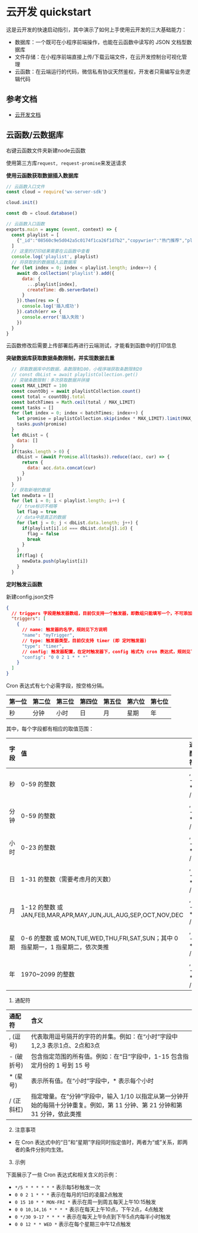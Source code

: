 # 云开发 quickstart

这是云开发的快速启动指引，其中演示了如何上手使用云开发的三大基础能力：

- 数据库：一个既可在小程序前端操作，也能在云函数中读写的 JSON 文档型数据库
- 文件存储：在小程序前端直接上传/下载云端文件，在云开发控制台可视化管理
- 云函数：在云端运行的代码，微信私有协议天然鉴权，开发者只需编写业务逻辑代码

## 参考文档

- [云开发文档](https://developers.weixin.qq.com/miniprogram/dev/wxcloud/basis/getting-started.html)

## 云函数/云数据库

右键云函数文件夹新建node云函数

使用第三方库`request, request-promise`来发送请求

**使用云函数获取数据插入数据库**

```js
// 云函数入口文件
const cloud = require('wx-server-sdk')

cloud.init()

const db = cloud.database()

// 云函数入口函数
exports.main = async (event, context) => {
  const playlist = [
    {"_id":"08560c9e5d042a5c0174f1ca26f1d7b2","copywrier":"热门推荐","playCount":1.4641238e+06,"highQuality":false,"type":0.0,"canDislike":true,"name":"天气转热了，适合听点凉爽的歌。","alg":"cityLevel_unknow","createTime":{"$date":"2019-06-14T23:14:36.746Z"},"id":2.780381322e+09,"picUrl":"https://p2.music.126.net/Biky7TE4CtW6NjGuqoUKZg==/109951164041827987.jpg","trackCount":53.0}
  ]
  // 这里的打印结果需要在云函数中查看
  console.log('playlist', playlist)
  // 将获取到的数据插入云数据库
  for (let index = 0; index < playlist.length; index++) {
    await db.collection('playlist').add({
      data: {
        ...playlist[index],
        createTime: db.serverDate()
      }
    }).then(res => {
      console.log('插入成功')
    }).catch(err => {
      console.error('插入失败')
    })
  }
}
```

云函数修改后需要上传部署后再进行云端测试，才能看到函数中的打印信息

**突破数据库获取数据条数限制，并实现数据去重**

```js
  // 获取数据库中的数据，条数限制100，小程序端获取条数限制20
  // const dbList = await playlistCollection.get()
  // 突破条数限制：多次获取数据并拼接
  const MAX_LIMIT = 100
  const countObj = await playlistCollection.count()
  const total = countObj.total
  const batchTimes = Math.ceil(total / MAX_LIMIT)
  const tasks = []
  for (let index = 0; index < batchTimes; index++) {
    let promise = playlistCollection.skip(index * MAX_LIMIT).limit(MAX_LIMIT).get()
    tasks.push(promise)
  }
  let dbList = {
    data: []
  }
  if(tasks.length > 0) {
    dbList = (await Promise.all(tasks)).reduce((acc, cur) => {
      return {
        data: acc.data.concat(cur)
      }
    })
  }
  // 获取新增的数据
  let newData = []
  for (let i = 0; i < playlist.length; i++) {
    // true标识不相等
    let flag = true
    // data中是真正的数据
    for (let j = 0; j < dbList.data.length; j++) {
      if(playlist[i].id === dbList.data[j].id) {
        flag = false
        break
      }
    }
    if(flag) {
      newData.push(playlist[i])
    }
  }
```

**定时触发云函数**

新建config.json文件

```json
{
  // triggers 字段是触发器数组，目前仅支持一个触发器，即数组只能填写一个，不可添加多个
  "triggers": [
    {
      // name: 触发器的名字，规则见下方说明
      "name": "myTrigger",
      // type: 触发器类型，目前仅支持 timer (即 定时触发器)
      "type": "timer",
      // config: 触发器配置，在定时触发器下，config 格式为 cron 表达式，规则见下方说明
      "config": "0 0 2 1 * * *"
    }
  ]
}
```

Cron 表达式有七个必需字段，按空格分隔。

| 第一位 | 第二位 | 第三位 | 第四位 | 第五位 | 第六位 | 第七位 |
| :----- | :----- | :----- | :----- | :----- | :----- | :----- |
| 秒     | 分钟   | 小时   | 日     | 月     | 星期   | 年     |

其中，每个字段都有相应的取值范围：

| 字段 | 值                                                           | 通配符  |
| :--- | :----------------------------------------------------------- | :------ |
| 秒   | 0-59 的整数                                                  | , - * / |
| 分钟 | 0-59 的整数                                                  | , - * / |
| 小时 | 0-23 的整数                                                  | , - * / |
| 日   | 1-31 的整数（需要考虑月的天数）                              | , - * / |
| 月   | 1-12 的整数 或 JAN,FEB,MAR,APR,MAY,JUN,JUL,AUG,SEP,OCT,NOV,DEC | , - * / |
| 星期 | 0-6 的整数 或 MON,TUE,WED,THU,FRI,SAT,SUN；其中 0 指星期一，1 指星期二，依次类推 | , - * / |
| 年   | 1970~2099 的整数                                             | , - * / |

1. 通配符

| 通配符     | 含义                                                         |
| :--------- | :----------------------------------------------------------- |
| , (逗号)   | 代表取用逗号隔开的字符的并集。例如：在“小时”字段中 1,2,3 表示1点、2点和3点 |
| - (破折号) | 包含指定范围的所有值。例如：在“日”字段中，1-15 包含指定月份的 1 号到 15 号 |
| * (星号)   | 表示所有值。在“小时”字段中，* 表示每个小时                   |
| / (正斜杠) | 指定增量。在“分钟”字段中，输入 1/10 以指定从第一分钟开始的每隔十分钟重复。例如，第 11 分钟、第 21 分钟和第 31 分钟，依此类推 |

2. 注意事项

- 在 Cron 表达式中的“日”和“星期”字段同时指定值时，两者为“或”关系，即两者的条件分别均生效。

3. 示例

下面展示了一些 Cron 表达式和相关含义的示例：

- `*/5 * * * * * *` 表示每5秒触发一次
- `0 0 2 1 * * *` 表示在每月的1日的凌晨2点触发
- `0 15 10 * * MON-FRI *` 表示在周一到周五每天上午10:15触发
- `0 0 10,14,16 * * * *` 表示在每天上午10点，下午2点，4点触发
- `0 */30 9-17 * * * *` 表示在每天上午9点到下午5点内每半小时触发
- `0 0 12 * * WED *` 表示在每个星期三中午12点触发